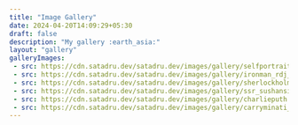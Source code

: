```yaml
---
title: "Image Gallery"
date: 2024-04-20T14:09:29+05:30
draft: false
description: "My gallery :earth_asia:"
layout: "gallery"
galleryImages:
 - src: https://cdn.satadru.dev/satadru.dev/images/gallery/selfportrait.webp
 - src: https://cdn.satadru.dev/satadru.dev/images/gallery/ironman_rdj_robertdowneyjr_marvel.webp
 - src: https://cdn.satadru.dev/satadru.dev/images/gallery/sherlockholmes_benedict_cumberbatch.webp
 - src: https://cdn.satadru.dev/satadru.dev/images/gallery/ssr_sushansinghrajput.webp
 - src: https://cdn.satadru.dev/satadru.dev/images/gallery/charlieputh.webp
 - src: https://cdn.satadru.dev/satadru.dev/images/gallery/carryminati_ajeynagar.webp
---
```

